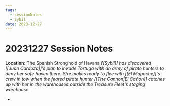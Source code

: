```yaml
---
tags:
  - sessionNotes
  - Sybil
date: 2023-12-27
---
```

# 20231227 Session Notes
**Location:** The Spanish Stronghold of Havana
*[[Sybil]] has discovered [[Juan Cardoza]]'s plan to invade Tortuga with an army of pirate hunters to deny her safe haven there.  She makes ready to flee with [[El Mapache]]'s crew in tow when the feared pirate hunter [[The Cannon|El Cañon]] catches up with her in the warehouses outside the Treasure Fleet's staging warehouse.*

- 